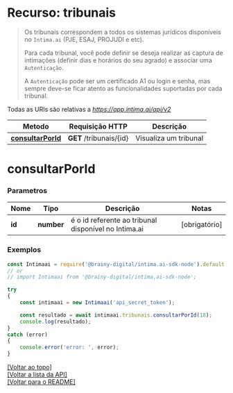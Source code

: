 # Recurso: **tribunais**

> Os tribunais correspondem a todos os sistemas jurídicos disponíveis no `Intima.ai` 
> (PJE, ESAJ, PROJUDI e etc). 
>
> Para cada tribunal, você pode definir se deseja realizar as captura de intimações 
> (definir dias e horários do seu agrado) e associar uma `Autenticação`.
> 
> A `Autenticação` pode ser um certificado A1 ou login e senha, mas sempre deve-se 
> ficar atento as funcionalidades suportadas por cada tribunal.


Todas as URIs são relativas a *https://app.intima.ai/api/v2*

Metodo | Requisição HTTP | Descrição
------------- | ------------- | -------------
[**consultarPorId**](tribunaisResources.md#consultarPorId) | **GET** /tribunais/{id} | Visualiza um tribunal

# **consultarPorId**

### Parametros

Nome | Tipo | Descrição | Notas
------------- | ------------- | ------------- | -------------
**id** | **number**| é o id referente ao tribunal disponível no Intima.ai | [obrigatório]

### Exemplos
```javascript
const Intimaai = require('@brainy-digital/intima.ai-sdk-node').default;
// or
// import Intimaai from '@brainy-digital/intima.ai-sdk-node';

try
{
    const intimaai = new Intimaai('api_secret_token');

    const resultado = await intimaai.tribunais.consultarPorId(18);
    console.log(resultado);
}
catch (error)
{
    console.error('error: ', error);
}
```

[[Voltar ao topo]](#)        
[[Voltar a lista da API]](../../README.md#Documentação-para-os-Endpoints-da-API)    
[[Voltar para o README]](../../README.md#Intima.ai---SDK-NodeJS)
